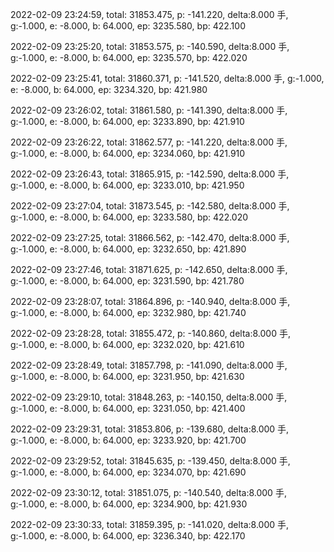 2022-02-09 23:24:59, total: 31853.475, p: -141.220, delta:8.000 手, g:-1.000, e: -8.000, b: 64.000, ep: 3235.580, bp: 422.100

2022-02-09 23:25:20, total: 31853.575, p: -140.590, delta:8.000 手, g:-1.000, e: -8.000, b: 64.000, ep: 3235.570, bp: 422.020

2022-02-09 23:25:41, total: 31860.371, p: -141.520, delta:8.000 手, g:-1.000, e: -8.000, b: 64.000, ep: 3234.320, bp: 421.980

2022-02-09 23:26:02, total: 31861.580, p: -141.390, delta:8.000 手, g:-1.000, e: -8.000, b: 64.000, ep: 3233.890, bp: 421.910

2022-02-09 23:26:22, total: 31862.577, p: -141.220, delta:8.000 手, g:-1.000, e: -8.000, b: 64.000, ep: 3234.060, bp: 421.910

2022-02-09 23:26:43, total: 31865.915, p: -142.590, delta:8.000 手, g:-1.000, e: -8.000, b: 64.000, ep: 3233.010, bp: 421.950

2022-02-09 23:27:04, total: 31873.545, p: -142.580, delta:8.000 手, g:-1.000, e: -8.000, b: 64.000, ep: 3233.580, bp: 422.020

2022-02-09 23:27:25, total: 31866.562, p: -142.470, delta:8.000 手, g:-1.000, e: -8.000, b: 64.000, ep: 3232.650, bp: 421.890

2022-02-09 23:27:46, total: 31871.625, p: -142.650, delta:8.000 手, g:-1.000, e: -8.000, b: 64.000, ep: 3231.590, bp: 421.780

2022-02-09 23:28:07, total: 31864.896, p: -140.940, delta:8.000 手, g:-1.000, e: -8.000, b: 64.000, ep: 3232.980, bp: 421.740

2022-02-09 23:28:28, total: 31855.472, p: -140.860, delta:8.000 手, g:-1.000, e: -8.000, b: 64.000, ep: 3232.020, bp: 421.610

2022-02-09 23:28:49, total: 31857.798, p: -141.090, delta:8.000 手, g:-1.000, e: -8.000, b: 64.000, ep: 3231.950, bp: 421.630

2022-02-09 23:29:10, total: 31848.263, p: -140.150, delta:8.000 手, g:-1.000, e: -8.000, b: 64.000, ep: 3231.050, bp: 421.400

2022-02-09 23:29:31, total: 31853.806, p: -139.680, delta:8.000 手, g:-1.000, e: -8.000, b: 64.000, ep: 3233.920, bp: 421.700

2022-02-09 23:29:52, total: 31845.635, p: -139.450, delta:8.000 手, g:-1.000, e: -8.000, b: 64.000, ep: 3234.070, bp: 421.690

2022-02-09 23:30:12, total: 31851.075, p: -140.540, delta:8.000 手, g:-1.000, e: -8.000, b: 64.000, ep: 3234.900, bp: 421.930

2022-02-09 23:30:33, total: 31859.395, p: -141.020, delta:8.000 手, g:-1.000, e: -8.000, b: 64.000, ep: 3236.340, bp: 422.170
